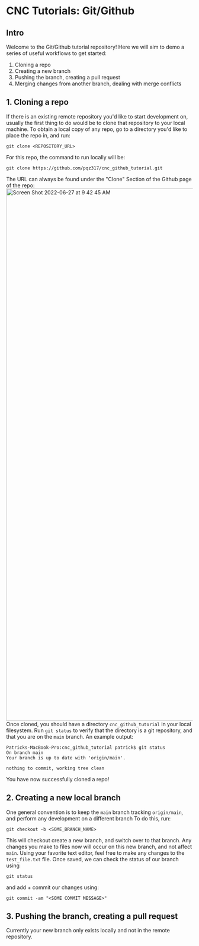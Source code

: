 # CNC Tutorials: Git/Github

## Intro
Welcome to the Git/Github tutorial repository! Here we will aim to demo a series of useful workflows to get started:

1. Cloning a repo
2. Creating a new branch
3. Pushing the branch, creating a pull request
4. Merging changes from another branch, dealing with merge conflicts

## 1. Cloning a repo
If there is an existing remote repository you'd like to start development on, usually the first thing to do would be to clone that repository to your local machine. 
To obtain a local copy of any repo, go to a directory you'd like to place the repo in, and run: 
```
git clone <REPOSITORY_URL>
```
For this repo, the command to run locally will be: 
```
git clone https://github.com/pqz317/cnc_github_tutorial.git
```
The URL can always be found under the "Clone" Section of the Github page of the repo: 
<img width="1438" alt="Screen Shot 2022-06-27 at 9 42 45 AM" src="https://user-images.githubusercontent.com/97498519/175992957-a6794a57-b257-474e-b2ef-73859bfe40d2.png">
Once cloned, you should have a directory `cnc_github_tutorial` in your local filesystem. Run `git status` to verify that the directory is a git repository, and that you are on the `main` branch. An example output: 
```
Patricks-MacBook-Pro:cnc_github_tutorial patrick$ git status
On branch main
Your branch is up to date with 'origin/main'.

nothing to commit, working tree clean
```
You have now successfully cloned a repo!

## 2. Creating a new local branch
One general convention is to keep the `main` branch tracking `origin/main`, and perform any development on a different branch
To do this, run:
```
git checkout -b <SOME_BRANCH_NAME>
```
This will checkout create a new branch, and switch over to that branch. Any changes you make to files now will occur on this new branch, and not affect `main`. Using your favorite text editor, feel free to make any changes to the `test_file.txt` file. 
Once saved, we can check the status of our branch using 
```
git status
```
and add + commit our changes using: 
```
git commit -am "<SOME COMMIT MESSAGE>"
```

## 3. Pushing the branch, creating a pull request
Currently your new branch only exists locally and not in the remote repository. 

